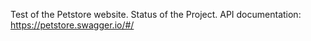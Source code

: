 Test of the Petstore website.
Status of the Project.
API documentation: https://petstore.swagger.io/#/
